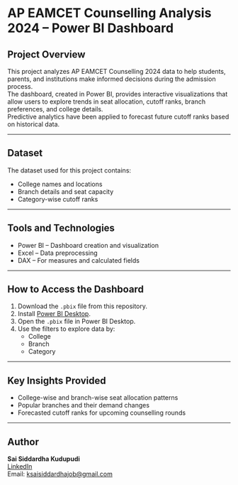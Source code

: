 # AP EAMCET Counselling Analysis 2024 – Power BI Dashboard

## Project Overview
This project analyzes AP EAMCET Counselling 2024 data to help students, parents, and institutions make informed decisions during the admission process.  
The dashboard, created in Power BI, provides interactive visualizations that allow users to explore trends in seat allocation, cutoff ranks, branch preferences, and college details.  
Predictive analytics have been applied to forecast future cutoff ranks based on historical data.

---

## Dataset
The dataset used for this project contains:
- College names and locations
- Branch details and seat capacity
- Category-wise cutoff ranks


---

## Tools and Technologies
- Power BI – Dashboard creation and visualization
- Excel – Data preprocessing
- DAX – For measures and calculated fields


---

## How to Access the Dashboard
1. Download the `.pbix` file from this repository.
2. Install [Power BI Desktop](https://powerbi.microsoft.com/desktop/).  
3. Open the `.pbix` file in Power BI Desktop.
4. Use the filters to explore data by:
   - College
   - Branch
   - Category
  

---

## Key Insights Provided
- College-wise and branch-wise seat allocation patterns
- Popular branches and their demand changes
- Forecasted cutoff ranks for upcoming counselling rounds

---

## Author
**Sai Siddardha Kudupudi**  
[LinkedIn](https://www.linkedin.com/in/sai-siddardha-kudupudi-663592244/)  
Email: ksaisiddardhajob@gmail.com
